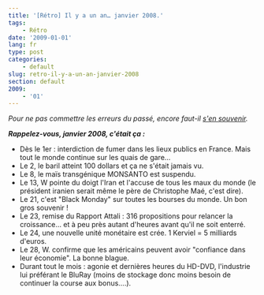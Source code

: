 ```yaml
---
title: '[Rétro] Il y a un an… janvier 2008.'
tags:
    - Rétro
date: '2009-01-01'
lang: fr
type: post
categories:
    - default
slug: retro-il-y-a-un-an-janvier-2008
section: default
2009:
    - '01'
---
```


_Pour ne pas commettre les erreurs du passé, encore faut-il [s'en souvenir](/?s=[R%C3%A9tro])._

_**Rappelez-vous, janvier 2008, c'était ça&nbsp;:**_

*   Dès le 1er&nbsp;: interdiction de fumer dans les lieux publics en France. Mais tout le monde continue sur les quais de gare…
*   Le 2, le baril atteint 100 dollars et ça ne s'était jamais vu.
*   Le 8, le maïs transgénique MONSANTO est suspendu.
*   Le 13, W pointe du doigt l'Iran et l'accuse de tous les maux du monde (le président iranien serait même le père de Christophe Maé, c'est dire).
*   Le 21, c'est "Black Monday" sur toutes les bourses du monde. Un bon gros souvenir&nbsp;!
*   Le 23, remise du Rapport Attali&nbsp;: 316 propositions pour relancer la croissance… et à peu près autant d'heures avant qu'il ne soit enterré.
*   Le 24, une nouvelle unité monétaire est crée. 1 Kerviel = 5 milliards d'euros.
*   Le 28, W. confirme que les américains peuvent avoir "confiance dans leur économie". La bonne blague.
*   Durant tout le mois&nbsp;: agonie et dernières heures du HD-DVD, l'industrie lui préférant le BluRay (moins de stockage donc moins besoin de continuer la course aux bonus….).